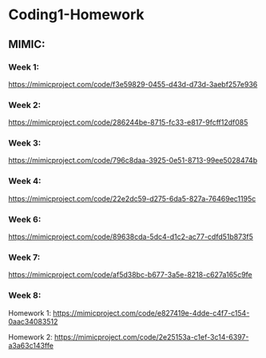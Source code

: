 # Coding1-Homework
## MIMIC:

### Week 1: 
https://mimicproject.com/code/f3e59829-0455-d43d-d73d-3aebf257e936

### Week 2:
https://mimicproject.com/code/286244be-8715-fc33-e817-9fcff12df085

### Week 3: 
https://mimicproject.com/code/796c8daa-3925-0e51-8713-99ee5028474b

### Week 4:
https://mimicproject.com/code/22e2dc59-d275-6da5-827a-76469ec1195c

### Week 6: 
https://mimicproject.com/code/89638cda-5dc4-d1c2-ac77-cdfd51b873f5

### Week 7: 
https://mimicproject.com/code/af5d38bc-b677-3a5e-8218-c627a165c9fe

### Week 8: 
Homework 1: https://mimicproject.com/code/e827419e-4dde-c4f7-c154-0aac34083512

Homework 2: https://mimicproject.com/code/2e25153a-c1ef-3c14-6397-a3a63c143ffe
